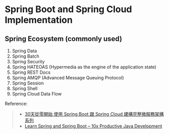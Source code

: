 # Spring Boot and Spring Cloud Implementation


## Spring Ecosystem (commonly used)
1. Spring Data
2. Spring Batch
3. Spring Security
4. Spring HATEOAS (Hypermedia as the engine of the application state)
5. Spring REST Docs 
6. Spring AMQP (Advanced Message Queuing Protocol)
7. Spring Session
8. Spring Shell
9. Spring Cloud Data Flow

Reference: 
>* [30天從零開始 使用 Spring Boot 跟 Spring Cloud 建構完整微服務架構 系列](https://ithelp.ithome.com.tw/users/20107338/ironman/1445)
>* [Learn Spring and Spring Boot – 10x Productive Java Development](https://learning.oreilly.com/videos/learn-spring-and/9781838648657/)